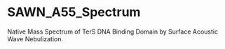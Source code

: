 # SAWN_A55_Spectrum
Native Mass Spectrum of TerS DNA Binding Domain by Surface Acoustic Wave Nebulization.
